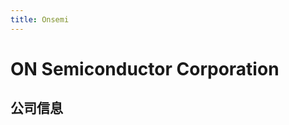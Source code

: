 ```yaml
---
title: Onsemi
---
```


# ON Semiconductor Corporation

## 公司信息

<DirectHireCompanyTable state="arizona" city="phoenix" companyJsonFileName="onsemi" />